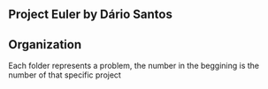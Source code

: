 ## Project Euler by Dário Santos

## Organization
Each folder represents a problem, the number in the beggining is the number of that specific project

